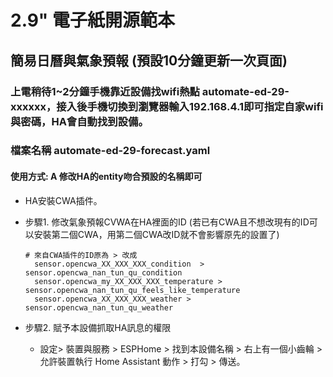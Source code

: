 # 2.9" 電子紙開源範本
## 簡易日曆與氣象預報 (預設10分鐘更新一次頁面)
### 上電稍待1~2分鐘手機靠近設備找wifi熱點 automate-ed-29-xxxxxx，接入後手機切換到瀏覽器輸入192.168.4.1即可指定自家wifi與密碼，HA會自動找到設備。
### 檔案名稱 automate-ed-29-forecast.yaml
#### 使用方式: A 修改HA的entity吻合預設的名稱即可 

- HA安裝CWA插件。
- 步驟1. 修改氣象預報CVWA在HA裡面的ID (若已有CWA且不想改現有的ID可以安裝第二個CWA，用第二個CWA改ID就不會影響原先的設置了)

      # 來自CWA插件的ID原為 > 改成
        sensor.opencwa_XX_XXX_XXX_condition  >   sensor.opencwa_nan_tun_qu_condition
        sensor.opencwa_my_XX_XXX_XXX_temperature > sensor.opencwa_nan_tun_qu_feels_like_temperature
        sensor.opencwa_XX_XXX_XXX_weather > sensor.opencwa_nan_tun_qu_weather
- 步驟2. 賦予本設備抓取HA訊息的權限
  * 設定> 裝置與服務 > ESPHome > 找到本設備名稱 > 右上有一個小齒輪 >  允許裝置執行 Home Assistant 動作 > 打勾  > 傳送。


